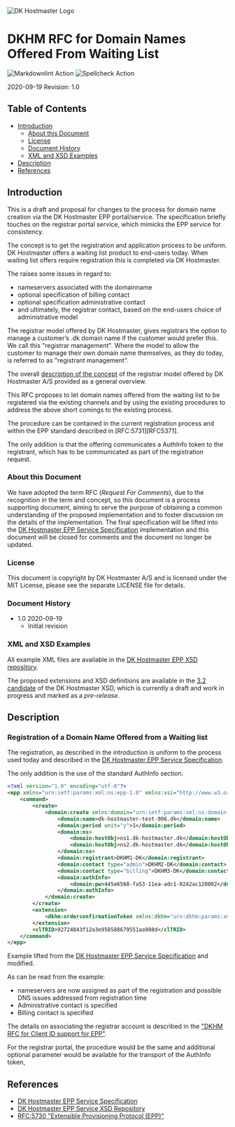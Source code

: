 ![DK Hostmaster Logo](https://www.dk-hostmaster.dk/sites/default/files/dk-logo_0.png)

# DKHM RFC for Domain Names Offered From Waiting List

![Markdownlint Action](https://github.com/DK-Hostmaster/DKHM-RFC-Waiting_list/workflows/Markdownlint%20Action/badge.svg)
![Spellcheck Action](https://github.com/DK-Hostmaster/DKHM-RFC-Waiting_list/workflows/Spellcheck%20Action/badge.svg)

2020-09-19
Revision: 1.0

## Table of Contents

<!-- MarkdownTOC bracket=round levels="1,2,3,4" indent="  " autolink="true" autoanchor="true" -->

- [Introduction](#introduction)
  - [About this Document](#about-this-document)
  - [License](#license)
  - [Document History](#document-history)
  - [XML and XSD Examples](#xml-and-xsd-examples)
- [Description](#description)
- [References](#references)

<!-- /MarkdownTOC -->

<a id="introduction"></a>
## Introduction

This is a draft and proposal for changes to the process for domain name creation via the DK Hostmaster EPP portal/service. The specification briefly touches on the registrar portal service, which mimicks the EPP service for consistency.

The concept is to get the registration and application process to be uniform. DK Hostmaster offers a waiting list product to end-users today. When waiting list offers require registration this is completed via DK Hostmaster.

The raises some issues in regard to:

- nameservers associated with the domainname
- optional specification of billing contact
- optional specification administrative contact
- and ultimately, the registrar contact, based on the end-users choice of administrative model

The registrar model offered by DK Hostmaster, gives registrars the option to manage a customer’s .dk domain name if the customer would prefer this. We call this "registrar management". Where the model to allow the customer to manage their own domain name themselves, as they do today, is referred to as "registrant management".

The overall [description of the concept][CONCEPT] of the registrar model offered by DK Hostmaster A/S provided as a general overview.

This RFC proposes to let domain names offered from the waiting list to be registered via the existing channels and by using the existing procedures to address the above short comings to the existing process.

The procedure can be contained in the current registration process and within the EPP standard described in [RFC:5731][RFC5371].

The only addition is that the offering communicates a AuthInfo token to the registrant, which has to be communicated as part of the registration request.

<a id="about-this-document"></a>
### About this Document

We have adopted the term RFC (_Request For Comments_), due to the recognition in the term and concept, so this document is a process supporting document, aiming to serve the purpose of obtaining a common understanding of the proposed implementation and to foster discussion on the details of the implementation. The final specification will be lifted into the [DK Hostmaster EPP Service Specification][DKHMEPPSPEC] implementation and this document will be closed for comments and the document no longer be updated.

<a id="license"></a>
### License

This document is copyright by DK Hostmaster A/S and is licensed under the MIT License, please see the separate LICENSE file for details.

<a id="document-history"></a>
### Document History

- 1.0 2020-09-19
  - Initial revision

<a id="xml-and-xsd-examples"></a>
### XML and XSD Examples

All example XML files are available in the [DK Hostmaster EPP XSD repository][DKHMXSDSPEC].

The proposed extensions and XSD definitions are available in the  [3.2 candidate][DKHMXSD3.2] of the DK Hostmaster XSD, which is currently a draft and work in progress and marked as a  _pre-release_.

<a id="description"></a>
## Description

### Registration of a Domain Name Offered from a Waiting list

The registration, as described in the introduction is uniform to the process used today and described in the [DK Hostmaster EPP Service Specification][DKHMEPPSPEC].

The only addition is the use of the standard AuthInfo section.

```xml
<?xml version="1.0" encoding="utf-8"?>
<epp xmlns="urn:ietf:params:xml:ns:epp-1.0" xmlns:xsi="http://www.w3.org/2001/XMLSchema-instance" xsi:schemaLocation="urn:ietf:params:xml:ns:epp-1.0 epp-1.0.xsd">
    <command>
        <create>
            <domain:create xmlns:domain="urn:ietf:params:xml:ns:domain-1.0" xsi:schemaLocation="urn:ietf:params:xml:ns:domain-1.0 domain-1.0.xsd">
                <domain:name>dk-hostmaster-test-906.dk</domain:name>
                <domain:period unit="y">1</domain:period>
                <domain:ns>
                    <domain:hostObj>ns1.dk-hostmaster.dk</domain:hostObj>
                    <domain:hostObj>ns2.dk-hostmaster.dk</domain:hostObj>
                </domain:ns>
                <domain:registrant>DKHM1-DK</domain:registrant>
                <domain:contact type="admin">DKHM2-DK</domain:contact>
                <domain:contact type="billing">DKHM3-DK</domain:contact>
                <domain:authInfo>
                    <domain:pw>445e6568-fa53-11ea-adc1-0242ac120002</domain:pw>
                </domain:authInfo>
            </domain:create>
        </create>
        <extension>
            <dkhm:orderconfirmationToken xmlns:dkhm="urn:dkhm:params:xml:ns:dkhm-3.0">testtoken</dkhm:orderconfirmationToken>
        </extension>
        <clTRID>92724843f12a3e958588679551aa988d</clTRID>
    </command>
</epp>
```

Example lifted from the [DK Hostmaster EPP Service Specification][DKHMEPPSPEC] and modified.

As can be read from the example:

- nameservers are now assigned as part of the registration and possible DNS issues addressed from registration time
- Administrative contact is specified
- Billing contact is specified

The details on associating the registrar account is described in the ["DKHM RFC for Client ID support for EPP"][DKHMRFCCLID].

For the registrar portal, the procedure would be the same and additional optional parameter would be available for the transport of the AuthInfo token,

<a id="references"></a>
## References

- [DK Hostmaster EPP Service Specification][DKHMEPPSPEC]
- [DK Hostmaster EPP Service XSD Repository][DKHMXSDSPEC]
- [RFC:5730 "Extensible Provisioning Protocol (EPP)"][RFC5730]

[RFC5730]: https://www.rfc-editor.org/rfc/rfc5730.html
[DKHMEPPSPEC]: https://github.com/DK-Hostmaster/epp-service-specification
[DKHMXSDSPEC]: https://github.com/DK-Hostmaster/epp-xsd-files
[DKHMXSD3.2]: https://github.com/DK-Hostmaster/epp-xsd-files/blob/master/dkhm-3.2.xsd
[DKHMRFCCLID]: https://github.com/DK-Hostmaster/DKHM-RFC-CLID
[CONCEPT]: https://www.dk-hostmaster.dk/en/new-basis-collaboration-between-registrars-and-dk-hostmaster

